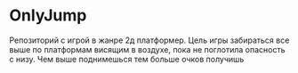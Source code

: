 # OnlyJump
Репозиторий с игрой в жанре 2д платформер. Цель игры забираться все выше по платформам висящим в воздухе, пока не поглотила опасность с низу. Чем выше поднимешься тем больше очков получишь
